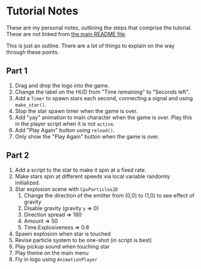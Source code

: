 # Tutorial Notes

These are my personal notes, outlining the steps that comprise
the tutorial. These are not linked from [the main README file](README.md).

This is just an outline. There are a lot of things to explain
on the way through these points.

## Part 1

1. Drag and drop the logo into the game.
1. Change the label on the HUD from "Time remaining" to "Seconds left".
1. Add a `Timer` to spawn stars each second, connecting a signal
   and using `make_star()`.
1. Stop the star spawn timer when the game is over.
1. Add "yay" animation to main character when the game is over. Play this
   in the player script when it is not `active`.
1. Add "Play Again" button using `reload()`.
1. Only show the "Play Again" button when the game is over.

## Part 2

1. Add a script to the star to make it spin at a fixed rate.
1. Make stars spin at different speeds via local variable randomly initialized.
1. Star explosion scene with `CpuParticles2D`
    1. Change the direction of the emitter from (0,0) to (1,0) to see effect of gravity
    1. Disable gravity (gravity `y` => 0)
    1. Direction spread => 180
    1. Amount => 50
    1. Time.Explosiveness => 0.8
1. Spawn explosion when star is touched
1. Revise particle system to be one-shot (in script is best)
1. Play pickup sound when touching star
1. Play theme on the main menu
1. Fly in logo using `AnimationPlayer` 
